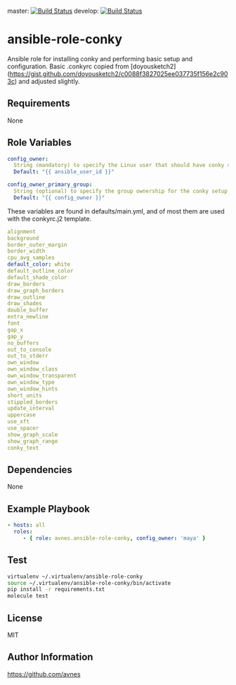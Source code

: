 master: [![Build Status](https://travis-ci.org/avnes/ansible-role-conky.png?branch=master)](https://travis-ci.org/avnes/ansible-role-conky) develop: [![Build Status](https://travis-ci.org/avnes/ansible-role-conky.png?branch=develop)](https://travis-ci.org/avnes/ansible-role-conky)

# ansible-role-conky

Ansible role for installing conky and performing basic setup and configuration. Basic .conkyrc copied from [doyousketch2] (<https://gist.github.com/doyousketch2/c0088f3827025ee037735f156e2c903c>) and adjusted slightly.

## Requirements

None

## Role Variables

```yaml
config_owner:
  String (mandatory) to specify the Linux user that should have conky setup for them.
  Default: "{{ ansible_user_id }}"

config_owner_primary_group:
  String (optional) to specify the group ownership for the conky setup.
  Default: "{{ config_owner }}"
```

These variables are found in defaults/main.yml, and of most them are used with the conkyrc.j2 template.

```yaml
alignment
background
border_outer_margin
border_width
cpu_avg_samples
default_color: white
default_outline_color
default_shade_color
draw_borders
draw_graph_borders
draw_outline
draw_shades
double_buffer
extra_newline
font
gap_x
gap_y
no_buffers
out_to_console
out_to_stderr
own_window
own_window_class
own_window_transparent
own_window_type
own_window_hints
short_units
stippled_borders
update_interval
uppercase
use_xft
use_spacer
show_graph_scale
show_graph_range
conky_text
```

## Dependencies

None

## Example Playbook

```yaml
- hosts: all
  roles:
     - { role: avnes.ansible-role-conky, config_owner: 'maya' }
```

## Test

```bash
virtualenv ~/.virtualenv/ansible-role-conky
source ~/.virtualenv/ansible-role-conky/bin/activate
pip install -r requirements.txt
molecule test
```

## License

MIT

## Author Information

<https://github.com/avnes>
